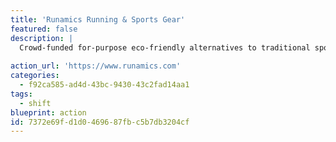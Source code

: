```yaml
---
title: 'Runamics Running & Sports Gear'
featured: false
description: |
  Crowd-funded for-purpose eco-friendly alternatives to traditional sports gear. We combine merino wool with wood-based cellulosic fibres like Lyocell. We make experiments with highly innovative fibres like biodegradable elastic fibres or “polyester-like” substitutes.  WE're climate neutral always working to reduce our footprint, use plastic-free packaging and ship globally with DHL GoGreen.
  
action_url: 'https://www.runamics.com'
categories:
  - f92ca585-ad4d-43bc-9430-43c2fad14aa1
tags:
  - shift
blueprint: action
id: 7372e69f-d1d0-4696-87fb-c5b7db3204cf
---
```

